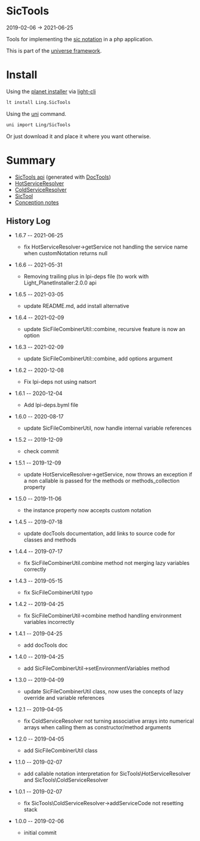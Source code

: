 SicTools
========
2019-02-06 -> 2021-06-25

Tools for implementing
the [sic notation](https://github.com/karayabin/universe-snapshot/blob/master/universe/Ling/NotationFan/sic.md) in a php
application.

This is part of the [universe framework](https://github.com/karayabin/universe-snapshot).


Install
==========
Using the [planet installer](https://github.com/lingtalfi/Light_PlanetInstaller) via [light-cli](https://github.com/lingtalfi/Light_Cli)
```bash
lt install Ling.SicTools
```

Using the [uni](https://github.com/lingtalfi/universe-naive-importer) command.

```bash
uni import Ling/SicTools
```

Or just download it and place it where you want otherwise.





Summary
=======

- [SicTools api](https://github.com/lingtalfi/SicTools/blob/master/doc/api/Ling/SicTools.md) (generated
  with [DocTools](https://github.com/lingtalfi/DocTools))
- [HotServiceResolver](https://github.com/lingtalfi/SicTools/blob/master/doc/HotServiceResolver.md)
- [ColdServiceResolver](https://github.com/lingtalfi/SicTools/blob/master/doc/ColdServiceResolver.md)
- [SicTool](https://github.com/lingtalfi/SicTools/blob/master/doc/SicTool.md)
- [Conception notes](https://github.com/lingtalfi/SicTools/blob/master/doc/pages/conception-notes.md)

History Log
------------------

- 1.6.7 -- 2021-06-25

    - fix HotServiceResolver->getService not handling the service name when customNotation returns null
  
- 1.6.6 -- 2021-05-31

    - Removing trailing plus in lpi-deps file (to work with Light_PlanetInstaller:2.0.0 api

- 1.6.5 -- 2021-03-05

    - update README.md, add install alternative

- 1.6.4 -- 2021-02-09

    - update SicFileCombinerUtil::combine, recursive feature is now an option
  
- 1.6.3 -- 2021-02-09

    - update SicFileCombinerUtil::combine, add options argument

- 1.6.2 -- 2020-12-08

    - Fix lpi-deps not using natsort

- 1.6.1 -- 2020-12-04

    - Add lpi-deps.byml file

- 1.6.0 -- 2020-08-17

    - update SicFileCombinerUtil, now handle internal variable references

- 1.5.2 -- 2019-12-09

    - check commit

- 1.5.1 -- 2019-12-09

    - update HotServiceResolver->getService, now throws an exception if a non callable is passed for the methods or
      methods_collection property

- 1.5.0 -- 2019-11-06

    - the instance property now accepts custom notation

- 1.4.5 -- 2019-07-18

    - update docTools documentation, add links to source code for classes and methods

- 1.4.4 -- 2019-07-17

    - fix SicFileCombinerUtil.combine method not merging lazy variables correctly

- 1.4.3 -- 2019-05-15

    - fix SicFileCombinerUtil typo

- 1.4.2 -- 2019-04-25

    - fix SicFileCombinerUtil->combine method handling environment variables incorrectly

- 1.4.1 -- 2019-04-25

    - add docTools doc

- 1.4.0 -- 2019-04-25

    - add SicFileCombinerUtil->setEnvironmentVariables method

- 1.3.0 -- 2019-04-09

    - update SicFileCombinerUtil class, now uses the concepts of lazy override and variable references

- 1.2.1 -- 2019-04-05

    - fix ColdServiceResolver not turning associative arrays into numerical arrays when calling them as
      constructor/method arguments

- 1.2.0 -- 2019-04-05

    - add SicFileCombinerUtil class

- 1.1.0 -- 2019-02-07

    - add callable notation interpretation for SicTools\HotServiceResolver and SicTools\ColdServiceResolver

- 1.0.1 -- 2019-02-07

    - fix SicTools\ColdServiceResolver->addServiceCode not resetting stack

- 1.0.0 -- 2019-02-06

    - initial commit